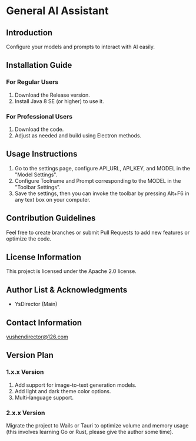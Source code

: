 # General AI Assistant

## Introduction
Configure your models and prompts to interact with AI easily.

## Installation Guide
### For Regular Users
1. Download the Release version.
2. Install Java 8 SE (or higher) to use it.

### For Professional Users
1. Download the code.
2. Adjust as needed and build using Electron methods.

## Usage Instructions
1. Go to the settings page, configure API_URL, API_KEY, and MODEL in the "Model Settings".
2. Configure Toolname and Prompt corresponding to the MODEL in the "Toolbar Settings".
3. Save the settings, then you can invoke the toolbar by pressing Alt+F6 in any text box on your computer.

## Contribution Guidelines
Feel free to create branches or submit Pull Requests to add new features or optimize the code.

## License Information
This project is licensed under the Apache 2.0 license.

## Author List & Acknowledgments
- YsDirector (Main)

## Contact Information
yushendirector@126.com

## Version Plan
### 1.x.x Version
1. Add support for image-to-text generation models.
2. Add light and dark theme color options.
3. Multi-language support.

### 2.x.x Version
Migrate the project to Wails or Tauri to optimize volume and memory usage (this involves learning Go or Rust, please give the author some time).
